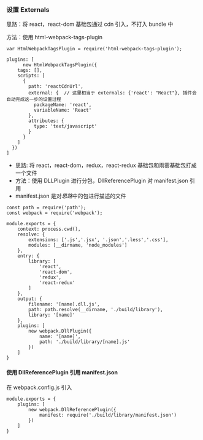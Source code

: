 ### 设置 Externals

思路：将 react，react-dom 基础包通过 cdn 引入，不打入 bundle 中  

方法：使用 html-webpack-tags-plugin

~~~
var HtmlWebpackTagsPlugin = require('html-webpack-tags-plugin');

plugins: [
      new HtmlWebpackTagsPlugin({
    tags: [],
    scripts: [
      {
        path: 'reactCdnUrl',
        external: {  // 这里相当于 externals: {'react': "React"}, 插件会自动完成这一步的设置过程
          packageName: 'react',
          variableName: 'React'
        },
        attributes: {
          type: 'text/javascript'
        }
      }
    ]
  })
]
~~~

- 思路: 将 react，react-dom，redux，react-redux 基础包和雨雾基础包打成一个文件
- 方法：使用 DLLPlugin 进行分包，DllReferencePlugin 对 manifest.json 引用
- manifest.json 是对*思路*中的包进行描述的文件

~~~
const path = require('path');
const webpack = require('webpack');

module.exports = {
    context: process.cwd(),
    resolve: {
        extensions: ['.js','.jsx', '.json','.less','.css'],
        modules: [__dirname, 'node_modules']
    },
    entry: {
        library: [
            'react',
            'react-dom',
            'redux',
            'react-redux'
        ]
    },
    output: {
        filename: '[name].dll.js',
        path: path.resolve(__dirname, './build/library'),
        library: '[name]'
    },
    plugins: [
        new webpack.DllPlugin({
            name: '[name]',
            path: './build/library/[name].js'
        })
    ]
}
~~~

#### 使用 DllReferencePlugin 引用 manifest.json

在 webpack.config.js 引入

~~~
module.exports = {
    plugins: [
        new webpack.DllReferencePlugin({
            manifest: require('./build/library/manifest.json')
        })
    ]
}
~~~